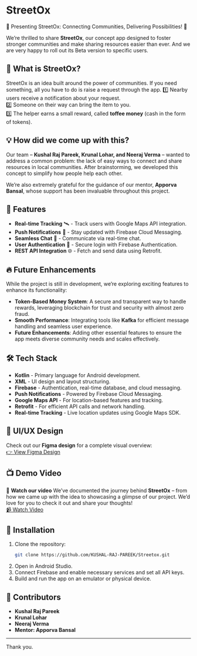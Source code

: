 # StreetOx

🌟 Presenting StreetOx: Connecting Communities, Delivering Possibilities! 🌟

We’re thrilled to share **StreetOx**, our concept app designed to foster stronger communities and make sharing resources easier than ever. And we are very happy to roll out its Beta version to specific users.

## 🎯 What is StreetOx?
StreetOx is an idea built around the power of communities. If you need something, all you have to do is raise a request through the app.
1️⃣ Nearby users receive a notification about your request.  
2️⃣ Someone on their way can bring the item to you.  
3️⃣ The helper earns a small reward, called **toffee money** (cash in the form of tokens).  

## 💡 How did we come up with this?
Our team – **Kushal Raj Pareek, Krunal Lohar, and Neeraj Verma** – wanted to address a common problem: the lack of easy ways to connect and share resources in local communities. After brainstorming, we developed this concept to simplify how people help each other.

We’re also extremely grateful for the guidance of our mentor, **Apporva Bansal**, whose support has been invaluable throughout this project.

## 🚀 Features
- **Real-time Tracking** 🛰️ - Track users with Google Maps API integration.
- **Push Notifications** 🔔 - Stay updated with Firebase Cloud Messaging.
- **Seamless Chat** 💬 - Communicate via real-time chat.
- **User Authentication** 🔐 - Secure login with Firebase Authentication.
- **REST API Integration** 🌐 - Fetch and send data using Retrofit.

## 🔥 Future Enhancements
While the project is still in development, we’re exploring exciting features to enhance its functionality:
- **Token-Based Money System**: A secure and transparent way to handle rewards, leveraging blockchain for trust and security with almost zero fraud.
- **Smooth Performance**: Integrating tools like **Kafka** for efficient message handling and seamless user experience.
- **Future Enhancements**: Adding other essential features to ensure the app meets diverse community needs and scales effectively.

## 🛠️ Tech Stack
- **Kotlin** - Primary language for Android development.
- **XML** - UI design and layout structuring.
- **Firebase** - Authentication, real-time database, and cloud messaging.
- **Push Notifications** - Powered by Firebase Cloud Messaging.
- **Google Maps API** - For location-based features and tracking.
- **Retrofit** - For efficient API calls and network handling.
- **Real-time Tracking** - Live location updates using Google Maps SDK.

## 🎨 UI/UX Design
Check out our **Figma design** for a complete visual overview:  
[👉 View Figma Design](https://www.figma.com/design/X2CjsnFe6gJ03A2714VyUX/Streetox-Design?node-id=0-1&t=ykMnUIArPMWFCev3-1)

## 📺 Demo Video
🎥 **Watch our video**
We’ve documented the journey behind **StreetOx** – from how we came up with the idea to showcasing a glimpse of our project. We’d love for you to check it out and share your thoughts!  
[📹 Watch Video](https://www.linkedin.com/feed/update/urn:li:activity:7273286006471028737/)

## 📌 Installation
1. Clone the repository:
   ```sh
   git clone https://github.com/KUSHAL-RAJ-PAREEK/Streetox.git
   ```
2. Open in Android Studio.
3. Connect Firebase and enable necessary services and set all API keys.
4. Build and run the app on an emulator or physical device.

## 🤝 Contributors
- **Kushal Raj Pareek**
- **Krunal Lohar**
- **Neeraj Verma**
- **Mentor: Apporva Bansal**

---
Thank you.
